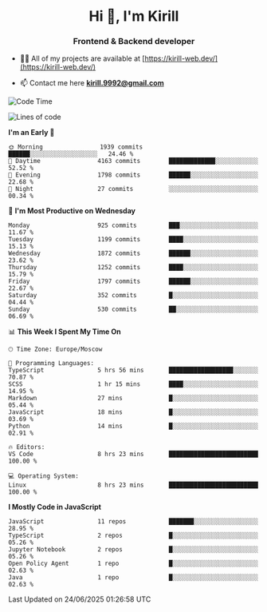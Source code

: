 <h1 align="center">Hi 👋, I'm Kirill</h1>
<h3 align="center">Frontend & Backend developer</h3>

- 👨‍💻 All of my projects are available at [https://kirill-web.dev/](https://kirill-web.dev/)

- 📫 Contact me here **kirill.9992@gmail.com**











<!--START_SECTION:waka-->
![Code Time](http://img.shields.io/badge/Code%20Time-2%2C261%20hrs%2027%20mins-blue)

![Lines of code](https://img.shields.io/badge/From%20Hello%20World%20I%27ve%20Written-5.0%20million%20lines%20of%20code-blue)

**I'm an Early 🐤** 

```text
🌞 Morning                1939 commits        ██████░░░░░░░░░░░░░░░░░░░   24.46 % 
🌆 Daytime                4163 commits        █████████████░░░░░░░░░░░░   52.52 % 
🌃 Evening                1798 commits        ██████░░░░░░░░░░░░░░░░░░░   22.68 % 
🌙 Night                  27 commits          ░░░░░░░░░░░░░░░░░░░░░░░░░   00.34 % 
```
📅 **I'm Most Productive on Wednesday** 

```text
Monday                   925 commits         ███░░░░░░░░░░░░░░░░░░░░░░   11.67 % 
Tuesday                  1199 commits        ████░░░░░░░░░░░░░░░░░░░░░   15.13 % 
Wednesday                1872 commits        ██████░░░░░░░░░░░░░░░░░░░   23.62 % 
Thursday                 1252 commits        ████░░░░░░░░░░░░░░░░░░░░░   15.79 % 
Friday                   1797 commits        ██████░░░░░░░░░░░░░░░░░░░   22.67 % 
Saturday                 352 commits         █░░░░░░░░░░░░░░░░░░░░░░░░   04.44 % 
Sunday                   530 commits         ██░░░░░░░░░░░░░░░░░░░░░░░   06.69 % 
```


📊 **This Week I Spent My Time On** 

```text
🕑︎ Time Zone: Europe/Moscow

💬 Programming Languages: 
TypeScript               5 hrs 56 mins       ██████████████████░░░░░░░   70.87 % 
SCSS                     1 hr 15 mins        ████░░░░░░░░░░░░░░░░░░░░░   14.95 % 
Markdown                 27 mins             █░░░░░░░░░░░░░░░░░░░░░░░░   05.44 % 
JavaScript               18 mins             █░░░░░░░░░░░░░░░░░░░░░░░░   03.69 % 
Python                   14 mins             █░░░░░░░░░░░░░░░░░░░░░░░░   02.91 % 

🔥 Editors: 
VS Code                  8 hrs 23 mins       █████████████████████████   100.00 % 

💻 Operating System: 
Linux                    8 hrs 23 mins       █████████████████████████   100.00 % 
```

**I Mostly Code in JavaScript** 

```text
JavaScript               11 repos            ███████░░░░░░░░░░░░░░░░░░   28.95 % 
TypeScript               2 repos             █░░░░░░░░░░░░░░░░░░░░░░░░   05.26 % 
Jupyter Notebook         2 repos             █░░░░░░░░░░░░░░░░░░░░░░░░   05.26 % 
Open Policy Agent        1 repo              █░░░░░░░░░░░░░░░░░░░░░░░░   02.63 % 
Java                     1 repo              █░░░░░░░░░░░░░░░░░░░░░░░░   02.63 % 
```




 Last Updated on 24/06/2025 01:26:58 UTC
<!--END_SECTION:waka-->
